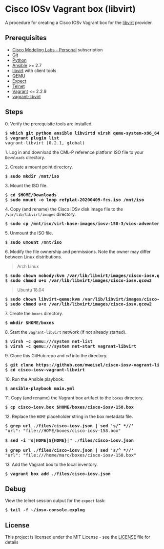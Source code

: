 # Cisco IOSv Vagrant box (libvirt)

A procedure for creating a Cisco IOSv Vagrant box for the [libvirt](https://libvirt.org) provider.

## Prerequisites

  * [Cisco Modeling Labs - Personal](https://learningnetworkstore.cisco.com/cisco-modeling-labs-personal) subscription
  * [Git](https://git-scm.com)
  * [Python](https://www.python.org)
  * [Ansible](https://docs.ansible.com/ansible/latest/index.html) >= 2.7
  * [libvirt](https://libvirt.org) with client tools
  * [QEMU](https://www.qemu.org)
  * [Expect](https://en.wikipedia.org/wiki/Expect)
  * [Telnet](https://en.wikipedia.org/wiki/Telnet)
  * [Vagrant](https://www.vagrantup.com) <= 2.2.9
  * [vagrant-libvirt](https://github.com/vagrant-libvirt/vagrant-libvirt)

## Steps

0\. Verify the prerequisite tools are installed.

<pre>
$ <b>which git python ansible libvirtd virsh qemu-system-x86_64 expect telnet vagrant</b>
$ <b>vagrant plugin list</b>
vagrant-libvirt (0.2.1, global)
</pre>

1\. Log in and download the CML-P reference platform ISO file to your `Downloads` directory.

2\. Create a mount point directory.

<pre>
$ <b>sudo mkdir /mnt/iso</b>
</pre>

3\. Mount the ISO file.

<pre>
$ <b>cd $HOME/Downloads</b>
$ <b>sudo mount -o loop refplat-20200409-fcs.iso /mnt/iso</b>
</pre>

4\. Copy (and rename) the Cisco IOSv disk image file to the `/var/lib/libvirt/images` directory.

<pre>
$ <b>sudo cp /mnt/iso/virl-base-images/iosv-158-3/vios-adventerprisek9-m.spa.158-3.m2.qcow2 /var/lib/libvirt/images/cisco-iosv.qcow2</b>
</pre>

5\. Unmount the ISO file.

<pre>
$ <b>sudo umount /mnt/iso</b>
</pre>

6\. Modify the file ownership and permissions. Note the owner may differ between Linux distributions.

> Arch Linux

<pre>
$ <b>sudo chown nobody:kvm /var/lib/libvirt/images/cisco-iosv.qcow2</b>
$ <b>sudo chmod u+x /var/lib/libvirt/images/cisco-iosv.qcow2</b>
</pre>

> Ubuntu 18.04

<pre>
$ <b>sudo chown libvirt-qemu:kvm /var/lib/libvirt/images/cisco-iosv.qcow2</b>
$ <b>sudo chmod u+x /var/lib/libvirt/images/cisco-iosv.qcow2</b>
</pre>

7\. Create the `boxes` directory.

<pre>
$ <b>mkdir $HOME/boxes</b>
</pre>

8\. Start the `vagrant-libvirt` network (if not already started).

<pre>
$ <b>virsh -c qemu:///system net-list</b>
$ <b>virsh -c qemu:///system net-start vagrant-libvirt</b>
</pre>

9\. Clone this GitHub repo and _cd_ into the directory.

<pre>
$ <b>git clone https://github.com/mweisel/cisco-iosv-vagrant-libvirt</b>
$ <b>cd cisco-iosv-vagrant-libvirt</b>
</pre>

10\. Run the Ansible playbook.

<pre>
$ <b>ansible-playbook main.yml</b>
</pre>

11\. Copy (and rename) the Vagrant box artifact to the `boxes` directory.

<pre>
$ <b>cp cisco-iosv.box $HOME/boxes/cisco-iosv-158.box</b>
</pre>

12\. Replace the `HOME` placeholder string in the box metadata file.

<pre>
$ <b>grep url ./files/cisco-iosv.json | sed 's/^ *//'</b>
"url": "file://HOME/boxes/cisco-iosv-158.box"

$ <b>sed -i "s|HOME|${HOME}|" ./files/cisco-iosv.json</b>

$ <b>grep url ./files/cisco-iosv.json | sed 's/^ *//'</b>
"url": "file:///home/marc/boxes/cisco-iosv-158.box"
</pre>

13\. Add the Vagrant box to the local inventory.

<pre>
$ <b>vagrant box add ./files/cisco-iosv.json</b>
</pre>

## Debug

View the telnet session output for the `expect` task:

<pre>
$ <b>tail -f ~/iosv-console.explog</b>
</pre>

## License

This project is licensed under the MIT License - see the [LICENSE](LICENSE) file for details
